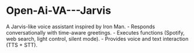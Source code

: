 # Open-Ai-VA---Jarvis
A Jarvis-like voice assistant inspired by Iron Man.   - Responds conversationally with time-aware greetings.   - Executes functions (Spotify, web search, light control, silent mode).   - Provides voice and text interaction (TTS + STT). 
